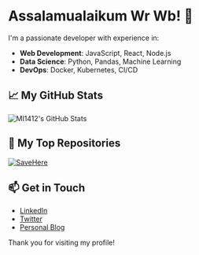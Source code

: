 # Assalamualaikum Wr Wb! 👋

I'm a passionate developer with experience in:

- **Web Development**: JavaScript, React, Node.js
- **Data Science**: Python, Pandas, Machine Learning
- **DevOps**: Docker, Kubernetes, CI/CD

## 📈 My GitHub Stats

![MI1412's GitHub Stats](https://github-readme-stats.vercel.app/api?username=mi1412&show_icons=true&hide_title=true)

## 🌟 My Top Repositories

[![SaveHere](https://github-readme-stats.vercel.app/api/pin/?username=mi1412&repo=repo-name)](https://github.com/mi1412/)

## 📫 Get in Touch

- [LinkedIn](https://www.linkedin.com/in/johnsmith)
- [Twitter](https://twitter.com/johnsmith)
- [Personal Blog](https://johnsmith.dev)

Thank you for visiting my profile!
